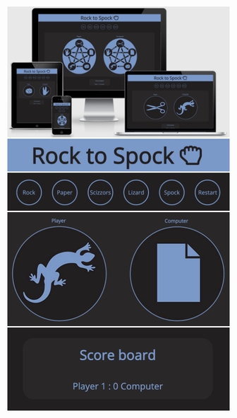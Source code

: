 <img src="assets/images/responsive.png" alt="Image of Rock to Spock site on different screen sizes">
<img src="assets/images/header.png" alt="Image of the Rock to Spock header and logo">
<img src="assets/images/controls.png" alt="Image of the different moves that the player can select">
<img src="assets/images/moves.png" alt="Image of the game where player selects lizard and the computer selects paper">
<img src="assets/images/scores.png" alt="Image showing the scores of both the player and computer">